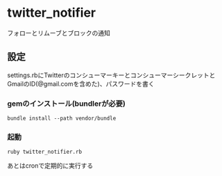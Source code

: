 # twitter_notifier
フォローとリムーブとブロックの通知

## 設定
settings.rbにTwitterのコンシューマーキーとコンシューマーシークレットと
GmailのID(@gmail.comを含めた)、パスワードを書く
### gemのインストール(bundlerが必要)
```
bundle install --path vendor/bundle
```
### 起動
```
ruby twitter_notifier.rb
```
あとはcronで定期的に実行する